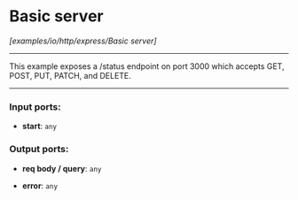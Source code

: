 # Basic server

_[examples/io/http/express/Basic server]_

---

This example exposes a /status endpoint on port 3000 which accepts GET, POST, PUT, PATCH, and DELETE.  

---

### Input ports:

* __start__: ` any `

### Output ports:

* __req body / query__: ` any `


* __error__: ` any `

